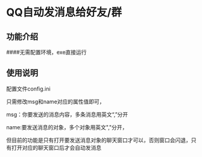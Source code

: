 # QQ自动发消息给好友/群

## 功能介绍

####无需配置环境，exe直接运行



## 使用说明

配置文件config.ini



只需修改msg和name对应的属性值即可，



msg：你要发送的消息内容，多条消息用英文“,”分开



name:要发送消息的对象，多个对象用英文","分开，

但目前的功能是只有打开要发送消息对象的聊天窗口才可以，否则窗口会闪退，只有打开对应的聊天窗口后才会自动发消息